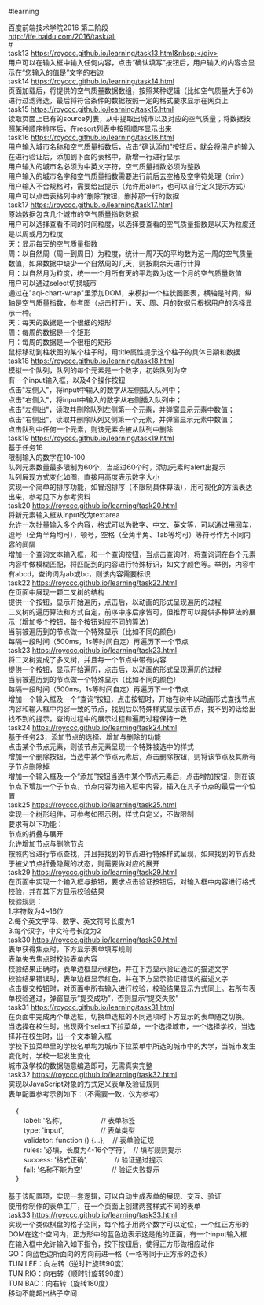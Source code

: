 #learning <div>百度前端技术学院2016 第二阶段</div><div>http://ife.baidu.com/2016/task/all</div>#<div>task13 https://royccc.github.io/learning/task13.html&nbsp;</div><div>用户可以在输入框中输入任何内容，点击“确认填写”按钮后，用户输入的内容会显示在“您输入的值是”文字的右边</div><div>task14 https://royccc.github.io/learning/task14.html</div><div>页面加载后，将提供的空气质量数据数组，按照某种逻辑（比如空气质量大于60）进行过滤筛选，最后将符合条件的数据按照一定的格式要求显示在网页上</div><div>task15 https://royccc.github.io/learning/task15.html</div><div>读取页面上已有的source列表，从中提取出城市以及对应的空气质量；将数据按照某种顺序排序后，在resort列表中按照顺序显示出来</div><div>task16 https://royccc.github.io/learning/task16.html</div><div>用户输入城市名称和空气质量指数后，点击“确认添加”按钮后，就会将用户的输入在进行验证后，添加到下面的表格中，新增一行进行显示</div><div>用户输入的城市名必须为中英文字符，空气质量指数必须为整数</div><div>用户输入的城市名字和空气质量指数需要进行前后去空格及空字符处理（trim）</div><div>用户输入不合规格时，需要给出提示（允许用alert，也可以自行定义提示方式）</div><div>用户可以点击表格列中的“删除”按钮，删掉那一行的数据</div><div>task17 https://royccc.github.io/learning/task17.html</div><div>原始数据包含几个城市的空气质量指数数据</div><div>用户可以选择查看不同的时间粒度，以选择要查看的空气质量指数是以天为粒度还是以周或月为粒度</div><div>天：显示每天的空气质量指数</div><div>周：以自然周（周一到周日）为粒度，统计一周7天的平均数为这一周的空气质量数值，如果数据中缺少一个自然周的几天，则按剩余天进行计算</div><div>月：以自然月为粒度，统一一个月所有天的平均数为这一个月的空气质量数值</div><div>用户可以通过select切换城市</div><div>通过在"aqi-chart-wrap"里添加DOM，来模拟一个柱状图图表，横轴是时间，纵轴是空气质量指数，参考图（点击打开）。天、周、月的数据只根据用户的选择显示一种。</div><div>天：每天的数据是一个很细的矩形</div><div>周：每周的数据是一个矩形</div><div>月：每周的数据是一个很粗的矩形</div><div>鼠标移动到柱状图的某个柱子时，用title属性提示这个柱子的具体日期和数据</div><div>task18 https://royccc.github.io/learning/task18.html</div><div>模拟一个队列，队列的每个元素是一个数字，初始队列为空</div><div>有一个input输入框，以及4个操作按钮</div><div>点击"左侧入"，将input中输入的数字从左侧插入队列中；</div><div>点击"右侧入"，将input中输入的数字从右侧插入队列中；</div><div>点击"左侧出"，读取并删除队列左侧第一个元素，并弹窗显示元素中数值；</div><div>点击"右侧出"，读取并删除队列又侧第一个元素，并弹窗显示元素中数值；</div><div>点击队列中任何一个元素，则该元素会被从队列中删除</div><div>task19 https://royccc.github.io/learning/task19.html</div><div>基于任务18</div><div>限制输入的数字在10-100</div><div>队列元素数量最多限制为60个，当超过60个时，添加元素时alert出提示</div><div>队列展现方式变化如图，直接用高度表示数字大小</div><div>实现一个简单的排序功能，如冒泡排序（不限制具体算法），用可视化的方法表达出来，参考见下方参考资料</div><div>task20 https://royccc.github.io/learning/task20.html</div><div>将新元素输入框从input改为textarea</div><div>允许一次批量输入多个内容，格式可以为数字、中文、英文等，可以通过用回车，逗号（全角半角均可），顿号，空格（全角半角、Tab等均可）等符号作为不同内容的间隔</div><div>增加一个查询文本输入框，和一个查询按钮，当点击查询时，将查询词在各个元素内容中做模糊匹配，将匹配到的内容进行特殊标识，如文字颜色等。举例，内容中有abcd，查询词为ab或bc，则该内容需要标识</div><div>task22 https://royccc.github.io/learning/task22.html</div><div>在页面中展现一颗二叉树的结构</div><div>提供一个按钮，显示开始遍历，点击后，以动画的形式呈现遍历的过程</div><div>二叉树的遍历算法和方式自定，前序中序后序皆可，但推荐可以提供多种算法的展示（增加多个按钮，每个按钮对应不同的算法）</div><div>当前被遍历到的节点做一个特殊显示（比如不同的颜色）</div><div>每隔一段时间（500ms，1s等时间自定）再遍历下一个节点</div><div>task23 https://royccc.github.io/learning/task23.html</div><div>将二叉树变成了多叉树，并且每一个节点中带有内容</div><div>提供一个按钮，显示开始遍历，点击后，以动画的形式呈现遍历的过程</div><div>当前被遍历到的节点做一个特殊显示（比如不同的颜色）</div><div>每隔一段时间（500ms，1s等时间自定）再遍历下一个节点</div><div>增加一个输入框及一个“查询”按钮，点击按钮时，开始在树中以动画形式查找节点内容和输入框中内容一致的节点，找到后以特殊样式显示该节点，找不到的话给出找不到的提示。查询过程中的展示过程和遍历过程保持一致</div><div>task24 https://royccc.github.io/learning/task24.html</div><div>基于任务23，添加节点的选择、增加与删除的功能</div><div>点击某个节点元素，则该节点元素呈现一个特殊被选中的样式</div><div>增加一个删除按钮，当选中某个节点元素后，点击删除按钮，则将该节点及其所有子节点删除掉</div><div>增加一个输入框及一个“添加”按钮当选中某个节点元素后，点击增加按钮，则在该节点下增加一个子节点，节点内容为输入框中内容，插入在其子节点的最后一个位置</div><div>task25 https://royccc.github.io/learning/task25.html</div><div>实现一个树形组件，可参考如图示例，样式自定义，不做限制</div><div>要求有以下功能：</div><div>节点的折叠与展开</div><div>允许增加节点与删除节点</div><div>按照内容进行节点查找，并且把找到的节点进行特殊样式呈现，如果找到的节点处于被父节点折叠隐藏的状态，则需要做对应的展开</div><div>task29 https://royccc.github.io/learning/task29.html</div><div>在页面中实现一个输入框与按钮，要求点击验证按钮后，对输入框中内容进行格式校验，并在其下方显示校验结果</div><div>校验规则：</div><div>1.字符数为4~16位</div><div>2.每个英文字母、数字、英文符号长度为1</div><div>3.每个汉字，中文符号长度为2</div><div>task30 https://royccc.github.io/learning/task30.html</div><div>表单获得焦点时，下方显示表单填写规则</div><div>表单失去焦点时校验表单内容</div><div>校验结果正确时，表单边框显示绿色，并在下方显示验证通过的描述文字</div><div>校验结果错误时，表单边框显示红色，并在下方显示验证错误的描述文字</div><div>点击提交按钮时，对页面中所有输入进行校验，校验结果显示方式同上。若所有表单校验通过，弹窗显示“提交成功”，否则显示“提交失败”</div><div>task31 https://royccc.github.io/learning/task31.html</div><div>在页面中完成两个单选框，切换单选框的不同选项时下方显示的表单随之切换。</div><div>当选择在校生时，出现两个select下拉菜单，一个选择城市，一个选择学校，当选择非在校生时，出一个文本输入框</div><div>学校下拉菜单里的学校名单均为城市下拉菜单中所选的城市中的大学，当城市发生变化时，学校一起发生变化</div><div>城市及学校的数据随意编造即可，无需真实完整</div><div>task32 https://royccc.github.io/learning/task32.html</div><div>实现以JavaScript对象的方式定义表单及验证规则</div><div>表单配置参考示例如下：（不需要一致，仅为参考）</div><div><br /></div><div>&nbsp; &nbsp; {</div><div>&nbsp; &nbsp; &nbsp; &nbsp; label: '名称', &nbsp; &nbsp; &nbsp; &nbsp; &nbsp; &nbsp; &nbsp; &nbsp; &nbsp; &nbsp;// 表单标签</div><div>&nbsp; &nbsp; &nbsp; &nbsp; type: 'input', &nbsp; &nbsp; &nbsp; &nbsp; &nbsp; &nbsp; &nbsp; &nbsp; &nbsp; // 表单类型</div><div>&nbsp; &nbsp; &nbsp; &nbsp; validator: function () {...}, &nbsp; &nbsp;// 表单验证规</div><div>&nbsp; &nbsp; &nbsp; &nbsp; rules: '必填，长度为4-16个字符', &nbsp; &nbsp;// 填写规则提示</div><div>&nbsp; &nbsp; &nbsp; &nbsp; success: '格式正确', &nbsp; &nbsp; &nbsp; &nbsp; &nbsp; &nbsp; &nbsp;// 验证通过提示</div><div>&nbsp; &nbsp; &nbsp; &nbsp; fail: '名称不能为空' &nbsp; &nbsp; &nbsp; &nbsp; &nbsp; &nbsp; &nbsp; // 验证失败提示</div><div>&nbsp; &nbsp; }</div><div>&nbsp; &nbsp;</div><div>基于该配置项，实现一套逻辑，可以自动生成表单的展现、交互、验证</div><div>使用你制作的表单工厂，在一个页面上创建两套样式不同的表单</div><div>task33 https://royccc.github.io/learning/task33.html</div><div>实现一个类似棋盘的格子空间，每个格子用两个数字可以定位，一个红正方形的DOM在这个空间内，正方形中的蓝色边表示这是他的正面，有一个input输入框</div><div>在输入框中允许输入如下指令，按下按钮后，使得正方形做相应动作</div><div>GO：向蓝色边所面向的方向前进一格（一格等同于正方形的边长）</div><div>TUN LEF：向左转（逆时针旋转90度）</div><div>TUN RIG：向右转（顺时针旋转90度）</div><div>TUN BAC：向右转（旋转180度）</div><div>移动不能超出格子空间</div>
